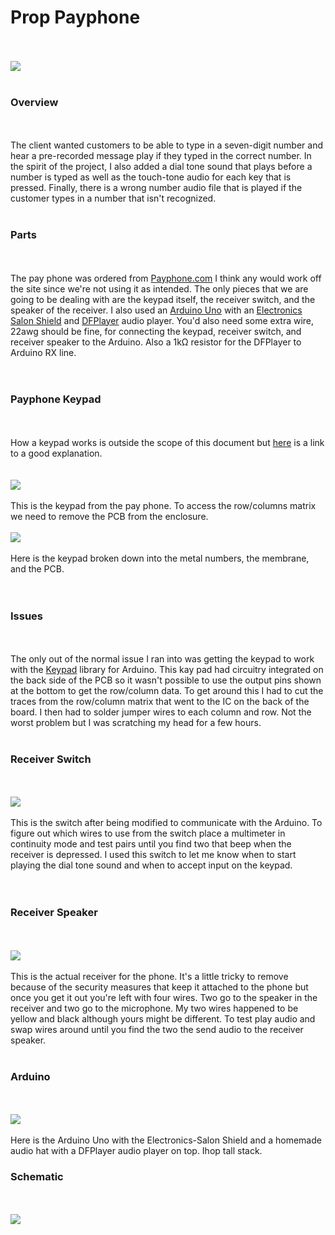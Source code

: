 # Prop Payphone
</br></br>
![](/media/finished.jpg)
</br></br>
### Overview 
</br></br>
The client wanted customers to be able to type in a seven-digit number and hear a pre-recorded message play if they typed in the correct number. In the spirit of the project, I also added a dial tone sound that plays before a number is typed as well as the touch-tone audio for each key that is pressed.  Finally, there is a wrong number audio file that is played if the customer types in a number that isn't recognized.
</br></br>
### Parts
</br></br>
The pay phone was ordered from     <a href="https://www.payphone.com">Payphone.com</a>
 I think any would work off the site since we're not using it as intended.  The only pieces that we are going to be dealing with are the keypad itself, the receiver switch, and the speaker of the receiver.  I also used an <a href="https://www.amazon.com/ELEGOO-Board-ATmega328P-ATMEGA16U2-Compliant/dp/B01EWOE0UU/ref=sr_1_1_sspa">Arduino Uno</a> with an <a href="https://www.amazon.com/Electronics-Salon-Arduino-Terminal-Breakout-Module/dp/B07HF2DD7T/ref=sr_1_7_sspa">Electronics Salon Shield</a> and <a href="https://www.dfrobot.com/product-1121.html">DFPlayer</a> audio player. You'd also need some extra wire, 22awg should be fine, for connecting the keypad, receiver switch, and receiver speaker to the Arduino. Also a 1kΩ resistor for the DFPlayer to Arduino RX line.  
</br></br>
### Payphone Keypad
</br></br>
How a keypad works is outside the scope of this document but <a href="https://www.jameco.com/Jameco/workshop/JamecoBuilds/working-with-matrix-keypads.html">here</a> is a link to a good explanation.  
</br></br>
![](/media/keypad.jpg)
</br></br>
This is the keypad from the pay phone.  To access the row/columns matrix we need to remove the PCB from the enclosure.
</br></br>
![](/media/keypad_apart.jpg)
</br></br>
Here is the keypad broken down into the metal numbers, the membrane, and the PCB.  
</br></br>
### Issues
</br></br>
The only out of the normal issue I ran into was getting the keypad to work with the <a href="https://www.arduino.cc/reference/en/libraries/keypad/">Keypad</a> library for Arduino.  This kay pad had circuitry integrated on the back side of the PCB so it wasn't possible to use the output pins shown at the bottom to get the row/column data.  To get around this I had to cut the traces from the row/column matrix that went to the IC on the back of the board.  I then had to solder jumper wires to each column and row.  Not the worst problem but I was scratching my head for a few hours.
</br></br>
### Receiver Switch
</br></br>
![](/media/receiver_switch.jpg)
</br></br>
This is the switch after being modified to communicate with the Arduino.  To figure out which wires to use from the switch place a multimeter in continuity mode and test pairs until you find two that beep when the receiver is depressed.  I used this switch to let me know when to start playing the dial tone sound and when to accept input on the keypad.  
</br></br>
### Receiver Speaker
</br></br>
![](/media/receiver.jpg)
</br></br>
This is the actual receiver for the phone.  It's a little tricky to remove because of the security measures that keep it attached to the phone but once you get it out you're left with four wires.  Two go to the speaker in the receiver and two go to the microphone.  My two wires happened to be yellow and black although yours might be different.  To test play audio and swap wires around until you find the two the send audio to the receiver speaker. 
</br></br>
### Arduino 
</br></br>
![](/media/arduino.jpg)
</br></br>
Here is the Arduino Uno with the Electronics-Salon Shield and a homemade audio hat with a DFPlayer audio player on top. Ihop tall stack. 
### Schematic 
</br></br>
![](media/Schematic.jpg)
</br></br>
